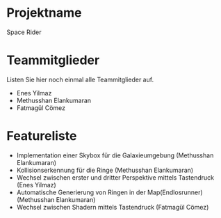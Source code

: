 # Projektname
Space Rider

# Teammitglieder
Listen Sie hier noch einmal alle Teammitglieder auf.
- Enes Yilmaz
- Methusshan Elankumaran
- Fatmagül Cömez

# Featureliste
- Implementation einer Skybox für die Galaxieumgebung (Methusshan Elankumaran)
- Kollisionserkennung für die Ringe (Methusshan Elankumaran)
- Wechsel zwischen erster und dritter Perspektive mittels Tastendruck (Enes Yilmaz)
- Automatische Generierung von Ringen in der Map(Endlosrunner) (Methusshan Elankumaran)
- Wechsel zwischen Shadern mittels Tastendruck (Fatmagül Cömez)
